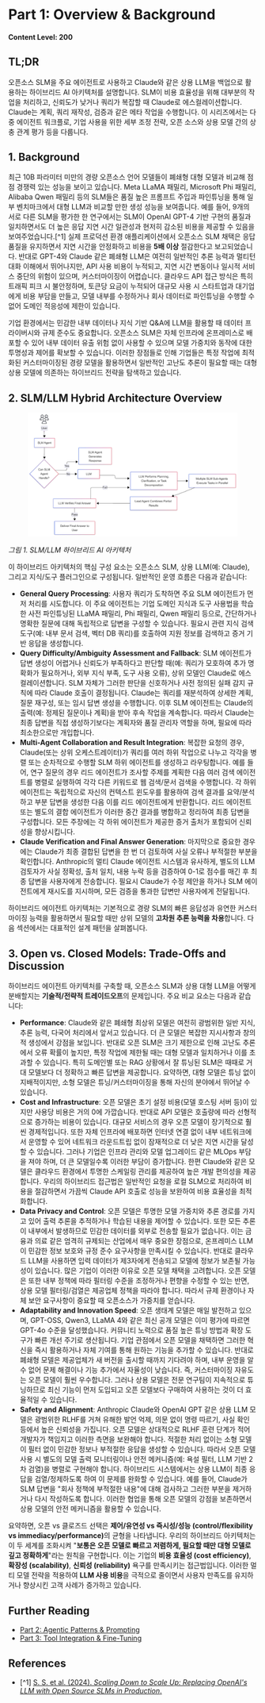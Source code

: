 # Part 1: Overview & Background

#### Content Level: 200

## TL;DR

오픈소스 SLM을 주요 에이전트로 사용하고 Claude와 같은 상용 LLM을 백업으로 활용하는 하이브리드 AI 아키텍처를 설명합니다. SLM이 비용 효율성을 위해 대부분의 작업을 처리하고, 신뢰도가 낮거나 쿼리가 복잡할 때 Claude로 에스컬레이션합니다. Claude는 계획, 쿼리 재작성, 검증과 같은 메타 작업을 수행합니다. 이 시리즈에서는 다중 에이전트 워크플로, 기업 사용을 위한 세부 조정 전략, 오픈 소스와 상용 모델 간의 상충 관계 평가 등을 다룹니다.

## 1. Background

최근 10B 파라미터 미만의 경량 오픈소스 언어 모델들이 폐쇄형 대형 모델과 비교해 점점 경쟁력 있는 성능을 보이고 있습니다. Meta LLaMA 패밀리, Microsoft Phi 패밀리, Alibaba Qwen 패밀리 등의 SLM들은 품질 높은 프롬프트 주입과 파인튜닝을 통해 일부 벤치마크에서 대형 LLM과 비교할 만한 생성 성능을 보여줍니다. 예를 들어, 9개의 서로 다른 SLM을 평가한 한 연구에서는 SLM이 OpenAI GPT-4 기반 구현의 품질과 일치하면서도 더 높은 응답 지연 시간 일관성과 현저히 감소된 비용을 제공할 수 있음을 보여주었습니다.\[^1] 실제 프로덕션 환경 애플리케이션에서 오픈소스 SLM 채택은 응답 품질을 유지하면서 지연 시간을 안정화하고 비용을 **5배 이상** 절감한다고 보고되었습니다. 반대로 GPT-4와 Claude 같은 폐쇄형 LLM은 여전히 일반적인 추론 능력과 멀티턴 대화 이해에서 뛰어나지만, API 사용 비용이 누적되고, 지연 시간 변동이나 일시적 서비스 중단의 위험이 있으며, 커스터마이징이 어렵습니다. 클라우드 API 접근 방식은 특히 트래픽 피크 시 불안정하며, 토큰당 요금이 누적되어 대규모 사용 시 스타트업과 대기업에게 비용 부담을 만들고, 모델 내부를 수정하거나 회사 데이터로 파인튜닝을 수행할 수 없어 도메인 적응성에 제한이 있습니다.

기업 환경에서는 민감한 내부 데이터나 지식 기반 Q\&A에 LLM을 활용할 때 데이터 프라이버시와 규제 준수도 중요합니다. 오픈소스 SLM은 자체 인프라에 온프레미스로 배포할 수 있어 내부 데이터 유출 위험 없이 사용할 수 있으며 모델 가중치와 동작에 대한 투명성과 제어를 확보할 수 있습니다. 이러한 장점들로 인해 기업들은 특정 작업에 최적화된 커스터마이징된 경량 모델을 활용하면서 일반적인 고난도 추론이 필요할 때는 대형 상용 모델에 의존하는 하이브리드 전략을 탐색하고 있습니다.

## 2. SLM/LLM Hybrid Architecture Overview

<figure><img src="../../.gitbook/assets/slm_llm_hybrid_part1.png" alt=""><figcaption></figcaption></figure>

_그림 1. SLM/LLM 하이브리드 AI 아키텍처_

이 하이브리드 아키텍처의 핵심 구성 요소는 오픈소스 SLM, 상용 LLM(예: Claude), 그리고 지식/도구 플러그인으로 구성됩니다. 일반적인 운영 흐름은 다음과 같습니다:

* **General Query Processing**: 사용자 쿼리가 도착하면 주요 SLM 에이전트가 먼저 처리를 시도합니다. 이 주요 에이전트는 기업 도메인 지식과 도구 사용법을 학습한 사전 파인튜닝된 LLaMA 패밀리, Phi 패밀리, Qwen 패밀리 등으로, 간단하거나 명확한 질문에 대해 독립적으로 답변을 구성할 수 있습니다. 필요시 관련 지식 검색 도구(예: 내부 문서 검색, 벡터 DB 쿼리)를 호출하여 지원 정보를 검색하고 증거 기반 응답을 생성합니다.
* **Query Difficulty/Ambiguity Assessment and Fallback**: SLM 에이전트가 답변 생성이 어렵거나 신뢰도가 부족하다고 판단할 때(예: 쿼리가 모호하여 추가 명확화가 필요하거나, 외부 지식 부족, 도구 사용 오류), 상위 모델인 Claude로 에스컬레이션합니다. SLM 자체가 그러한 판단을 신호하거나 사전 정의된 실패 감지 규칙에 따라 Claude 호출이 결정됩니다. Claude는 쿼리를 재분석하여 상세한 계획, 질문 재구성, 또는 임시 답변 생성을 수행합니다. 이후 SLM 에이전트는 Claude의 출력(예: 정제된 질문이나 계획)을 받아 후속 작업을 계속합니다. 따라서 Claude는 최종 답변을 직접 생성하기보다는 계획자와 품질 관리자 역할을 하며, 필요에 따라 최소한으로만 개입합니다.
* **Multi-Agent Collaboration and Result Integration**: 복잡한 요청의 경우, Claude(또는 상위 오케스트레이터)가 쿼리를 여러 하위 작업으로 나누고 각각을 병렬 또는 순차적으로 수행할 SLM 하위 에이전트를 생성하고 라우팅합니다. 예를 들어, 연구 질문의 경우 리드 에이전트가 조사할 주제를 계획한 다음 여러 검색 에이전트를 병렬로 실행하여 각각 다른 키워드로 웹 검색/문서 검색을 수행합니다. 각 하위 에이전트는 독립적으로 자신의 컨텍스트 윈도우를 활용하여 검색 결과를 요약/분석하고 부분 답변을 생성한 다음 이를 리드 에이전트에게 반환합니다. 리드 에이전트 또는 별도의 결합 에이전트가 이러한 중간 결과를 병합하고 정리하여 최종 답변을 구성합니다. 모든 주장에는 각 하위 에이전트가 제공한 증거 출처가 포함되어 신뢰성을 향상시킵니다.
* **Claude Verification and Final Answer Generation**: 마지막으로 중요한 경우에는 Claude가 최종 결합된 답변을 한 번 더 검토하여 사실 오류나 부적절한 부분을 확인합니다. Anthropic의 멀티 Claude 에이전트 시스템과 유사하게, 별도의 LLM 검토자가 사실 정확성, 출처 일치, 내용 누락 등을 검증하여 0-1로 점수를 매긴 후 최종 답변을 사용자에게 전송합니다. 필요시 Claude가 수정 제안을 하거나 SLM 에이전트에게 재시도를 지시하며, 모든 검증을 통과한 답변만 사용자에게 전달됩니다.

하이브리드 에이전트 아키텍처는 기본적으로 경량 SLM의 빠른 응답성과 유연한 커스터마이징 능력을 활용하면서 필요할 때만 상위 모델의 **고차원 추론 능력을 차용**합니다. 다음 섹션에서는 대표적인 설계 패턴을 살펴봅니다.

## 3. Open vs. Closed Models: Trade-Offs and Discussion

하이브리드 에이전트 아키텍처를 구축할 때, 오픈소스 SLM과 상용 대형 LLM을 어떻게 분배할지는 **기술적/전략적 트레이드오프**의 문제입니다. 주요 비교 요소는 다음과 같습니다:

* **Performance**: Claude와 같은 폐쇄형 최상위 모델은 여전히 광범위한 일반 지식, 추론 능력, 다국어 처리에서 앞서고 있습니다. 더 큰 모델은 복잡한 지시사항과 창의적 생성에서 강점을 보입니다. 반대로 오픈 SLM은 크기 제한으로 인해 고난도 추론에서 오류 확률이 높지만, 특정 작업에 제한될 때는 대형 모델과 일치하거나 이를 초과할 수 있습니다. 특히 도메인별 또는 RAG 상황에서 잘 튜닝된 SLM은 때때로 거대 모델보다 더 정확하고 빠른 답변을 제공합니다. 요약하면, 대형 모델은 튜닝 없이 지배적이지만, 소형 모델은 튜닝/커스터마이징을 통해 자신의 분야에서 뛰어날 수 있습니다.
* **Cost and Infrastructure**: 오픈 모델은 초기 설정 비용(모델 호스팅 서버 등)이 있지만 사용당 비용은 거의 0에 가깝습니다. 반대로 API 모델은 호출량에 따라 선형적으로 증가하는 비용이 있습니다. 대규모 서비스의 경우 오픈 모델이 장기적으로 훨씬 경제적입니다. 또한 자체 인프라에 배포하면 인터넷 연결 없이 내부 네트워크에서 운영할 수 있어 네트워크 라운드트립 없이 잠재적으로 더 낮은 지연 시간을 달성할 수 있습니다. 그러나 기업은 인프라 관리와 모델 업그레이드 같은 MLOps 부담을 져야 하며, 더 큰 모델일수록 이러한 부담이 증가합니다. 한편 Claude와 같은 모델은 클라우드 환경에서 투명한 스케일링 관리를 제공하여 높은 개발 편의성을 제공합니다. 우리의 하이브리드 접근법은 일반적인 요청을 로컬 SLM으로 처리하여 비용을 절감하면서 가끔씩 Claude API 호출로 성능을 보완하여 비용 효율성을 최적화합니다.
* **Data Privacy and Control**: 오픈 모델은 투명한 모델 가중치와 추론 경로를 가지고 있어 출력 추론을 추적하거나 학습된 내용을 제어할 수 있습니다. 또한 모든 추론이 내부에서 발생하므로 민감한 데이터를 외부로 전송할 필요가 없습니다. 이는 금융과 의료 같은 엄격히 규제되는 산업에서 매우 중요한 장점으로, 온프레미스 LLM이 민감한 정보 보호와 규정 준수 요구사항을 만족시킬 수 있습니다. 반대로 클라우드 LLM을 사용하면 입력 데이터가 제3자에게 전송되고 모델에 정보가 보존될 가능성이 있습니다. 많은 기업이 이러한 이유로 오픈 모델 채택을 고려합니다. 오픈 모델은 또한 내부 정책에 따라 필터링 수준을 조정하거나 편향을 수정할 수 있는 반면, 상용 모델 필터링/검열은 제공업체 정책을 따라야 합니다. 따라서 규제 환경이나 자체 보안 요구사항이 중요할 때 오픈소스가 가중치를 얻습니다.
* **Adaptability and Innovation Speed**: 오픈 생태계 모델은 매일 발전하고 있으며, GPT-OSS, Qwen3, LLaMA 4와 같은 최신 공개 모델은 이미 평가에 따르면 GPT-4o 수준을 달성했습니다. 커뮤니티 노력으로 품질 높은 튜닝 방법과 확장 도구가 빠른 개선 주기로 생산됩니다. 기업 관점에서 오픈 모델을 채택하면 그러한 혁신을 즉시 활용하거나 자체 기여를 통해 원하는 기능을 추가할 수 있습니다. 반대로 폐쇄형 모델은 제공업체가 새 버전을 출시할 때까지 기다려야 하며, 내부 운영을 알 수 없어 문제 해결이나 기능 추가에서 자율성이 낮습니다. 즉, 커스터마이징 자유도는 오픈 모델이 훨씬 우수합니다. 그러나 상용 모델은 전문 연구팀이 지속적으로 튜닝하므로 최신 기능이 먼저 도입되고 오픈 모델보다 구매하여 사용하는 것이 더 효율적일 수 있습니다.
* **Safety and Alignment**: Anthropic Claude와 OpenAI GPT 같은 상용 LLM 모델은 광범위한 RLHF를 거쳐 유해한 발언 억제, 의문 없이 명령 따르기, 사실 확인 등에서 높은 신뢰성을 가집니다. 오픈 모델은 상대적으로 RLHF 훈련 단계가 적어 개발자가 책임지고 이러한 측면을 보완해야 합니다. 적절한 처리 없이는 소형 모델이 필터 없이 민감한 정보나 부적절한 응답을 생성할 수 있습니다. 따라서 오픈 모델 사용 시 별도의 모델 출력 모니터링이나 안전 메커니즘(예: 욕설 필터, LLM 기반 2차 검열)을 병렬로 구현해야 합니다. 하이브리드 시스템에서는 상용 LLM이 최종 응답을 검열/정제하도록 하여 이 문제를 완화할 수 있습니다. 예를 들어, Claude가 SLM 답변을 "회사 정책에 부적절한 내용"에 대해 검사하고 그러한 부분을 제거하거나 다시 작성하도록 합니다. 이러한 협업을 통해 오픈 모델의 강점을 보존하면서 상용 모델의 안전 메커니즘을 활용할 수 있습니다.

요약하면, 오픈 vs 클로즈드 선택은 **제어/유연성 vs 즉시성/성능 (control/flexibility vs immediacy/performance)**&#xC758; 균형을 나타냅니다. 우리의 하이브리드 아키텍처는 이 두 세계를 조화시켜 "**보통은 오픈 모델로 빠르고 저렴하게, 필요할 때만 대형 모델로 깊고 정확하게**"라는 원칙을 구현합니다. 이는 기업의 **비용 효율성 (cost efficiency)**, **확장성 (scalability)**, **신뢰성 (reliability)** 욕구를 만족시키는 접근법입니다. 이러한 멀티 모델 전략을 적용하여 **LLM 사용 비용**을 극적으로 줄이면서 사용자 만족도를 유지하거나 향상시킨 고객 사례가 증가하고 있습니다.

## Further Reading

* [Part 2: Agentic Patterns & Prompting](https://housekdk.gitbook.io/ml/genai/open-source-slm-based-hybrid-agent-ai-architecture/part-2-agentic-patterns-and-prompting)
* [Part 3: Tool Integration & Fine-Tuning](https://housekdk.gitbook.io/ml/genai/open-source-slm-based-hybrid-agent-ai-architecture/part-3-tool-integration-and-fine-tuning)

## References

* \[^1] [S. S. et al. (2024). _Scaling Down to Scale Up: Replacing OpenAI's LLM with Open Source SLMs in Production_.](https://arxiv.org/abs/2312.14972)
